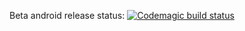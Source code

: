 Beta android release status: 
[![Codemagic build status](https://api.codemagic.io/apps/5f6910ed40212b001c9eedad/5f6910ed40212b001c9eedac/status_badge.svg)](https://codemagic.io/apps/5f6910ed40212b001c9eedad/5f6910ed40212b001c9eedac/latest_build)
